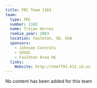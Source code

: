 ```yaml
---
title: FRC Team 1163
team:
  type: FRC
  number: 1163
  name: Trojan Horses
  rookie_year: 2003
  location: Faulkton, SD, USA
  sponsors:
    - Johnson Controls
    - SDSGC
    - Faulkton Area HS
  links:
    Website: http://nhm7792.k12.sd.us
---
```

No content has been added for this team